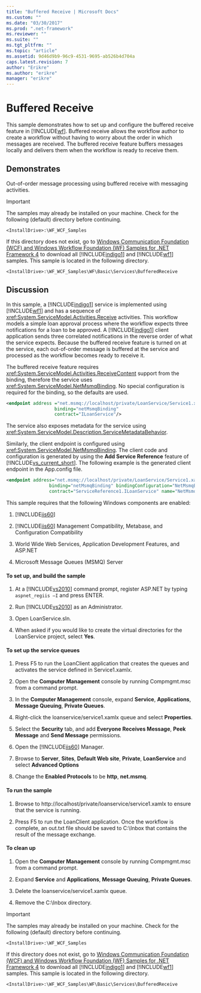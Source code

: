 ```yaml
---
title: "Buffered Receive | Microsoft Docs"
ms.custom: ""
ms.date: "03/30/2017"
ms.prod: ".net-framework"
ms.reviewer: ""
ms.suite: ""
ms.tgt_pltfrm: ""
ms.topic: "article"
ms.assetid: 9d46d9b9-96c9-4531-9695-ab526b4d704a
caps.latest.revision: 7
author: "Erikre"
ms.author: "erikre"
manager: "erikre"
---
```

# Buffered Receive
This sample demonstrates how to set up and configure the buffered receive feature in [!INCLUDE[wf](../../../../includes/wf-md.md)]. Buffered receive allows the workflow author to create a workflow without having to worry about the order in which messages are received. The buffered receive feature buffers messages locally and delivers them when the workflow is ready to receive them.  
  
## Demonstrates  
 Out-of-order message processing using buffered receive with messaging activities.  
  
> [!IMPORTANT]
>  The samples may already be installed on your machine. Check for the following (default) directory before continuing.  
>   
>  `<InstallDrive>:\WF_WCF_Samples`  
>   
>  If this directory does not exist, go to [Windows Communication Foundation (WCF) and Windows Workflow Foundation (WF) Samples for .NET Framework 4](http://go.microsoft.com/fwlink/?LinkId=150780) to download all [!INCLUDE[indigo1](../../../../includes/indigo1-md.md)] and [!INCLUDE[wf1](../../../../includes/wf1-md.md)] samples. This sample is located in the following directory.  
>   
>  `<InstallDrive>:\WF_WCF_Samples\WF\Basic\Services\BufferedReceive`  
  
## Discussion  
 In this sample, a [!INCLUDE[indigo1](../../../../includes/indigo1-md.md)] service is implemented using [!INCLUDE[wf1](../../../../includes/wf1-md.md)] and has a sequence of <xref:System.ServiceModel.Activities.Receive> activities. This workflow models a simple loan approval process where the workflow expects three notifications for a loan to be approved. A [!INCLUDE[indigo1](../../../../includes/indigo1-md.md)] client application sends three correlated notifications in the reverse order of what the service expects. Because the buffered receive feature is turned on at the service, each out-of-order message is buffered at the service and processed as the workflow becomes ready to receive it.  
  
 The buffered receive feature requires <xref:System.ServiceModel.Activities.ReceiveContent> support from the binding, therefore the service uses <xref:System.ServiceModel.NetMsmqBinding>. No special configuration is required for the binding, so the defaults are used.  
  
```xml  
<endpoint address ="net.msmq://localhost/private/LoanService/Service1.xamlx"  
                  binding="netMsmqBinding"  
                  contract="ILoanService"/>  
```  
  
 The service also exposes metadata for the service using <xref:System.ServiceModel.Description.ServiceMetadataBehavior>.  
  
 Similarly, the client endpoint is configured using <xref:System.ServiceModel.NetMsmqBinding>. The client code and configuration is generated by using the **Add Service Reference** feature of [!INCLUDE[vs_current_short](../../../../includes/vs-current-short-md.md)]. The following example is the generated client endpoint in the App.config file.  
  
```xml  
<endpoint address="net.msmq://localhost/private/LoanService/Service1.xamlx"  
                binding="netMsmqBinding" bindingConfiguration="NetMsmqBinding_ILoanService"  
                contract="ServiceReference1.ILoanService" name="NetMsmqBinding_ILoanService" />  
```  
  
 This sample requires that the following Windows components are enabled:  
  
1.  [!INCLUDE[iis60](../../../../includes/iis60-md.md)]  
  
2.  [!INCLUDE[iis60](../../../../includes/iis60-md.md)] Management Compatibility, Metabase, and Configuration Compatibility  
  
3.  World Wide Web Services, Application Development Features, and ASP.NET  
  
4.  Microsoft Message Queues (MSMQ) Server  
  
#### To set up, and build the sample  
  
1.  At a [!INCLUDE[vs2010](../../../../includes/vs2010-md.md)] command prompt, register ASP.NET by typing `aspnet_regiis –I` and press ENTER.  
  
2.  Run [!INCLUDE[vs2010](../../../../includes/vs2010-md.md)] as an Administrator.  
  
3.  Open LoanService.sln.  
  
4.  When asked if you would like to create the virtual directories for the LoanService project, select **Yes**.  
  
#### To set up the service queues  
  
1.  Press F5 to run the LoanClient application that creates the queues and activates the service defined in Service1.xamlx.  
  
2.  Open the **Computer Management** console by running Compmgmt.msc from a command prompt.  
  
3.  In the **Computer Management** console, expand **Service**, **Applications**, **Message Queuing**, **Private Queues**.  
  
4.  Right-click the loanservice/service1.xamlx queue and select **Properties**.  
  
5.  Select the **Security** tab, and add **Everyone Receives Message**, **Peek Message** and **Send Message** permissions.  
  
6.  Open the [!INCLUDE[iis60](../../../../includes/iis60-md.md)] Manager.  
  
7.  Browse to **Server**, **Sites**, **Default Web site**, **Private**, **LoanService** and select **Advanced Options**  
  
8.  Change the **Enabled Protocols** to be **http**, **net.msmq**.  
  
#### To run the sample  
  
1.  Browse to http://localhost/private/loanservice/service1.xamlx to ensure that the service is running.  
  
2.  Press F5 to run the LoanClient application. Once the workflow is complete, an out.txt file should be saved to C:\Inbox that contains the result of the message exchange.  
  
#### To clean up  
  
1.  Open the **Computer Management** console by running Compmgmt.msc from a command prompt.  
  
2.  Expand **Service** and **Applications**, **Message Queuing**, **Private Queues**.  
  
3.  Delete the loanservice/service1.xamlx queue.  
  
4.  Remove the C:\Inbox directory.  
  
> [!IMPORTANT]
>  The samples may already be installed on your machine. Check for the following (default) directory before continuing.  
>   
>  `<InstallDrive>:\WF_WCF_Samples`  
>   
>  If this directory does not exist, go to [Windows Communication Foundation (WCF) and Windows Workflow Foundation (WF) Samples for .NET Framework 4](http://go.microsoft.com/fwlink/?LinkId=150780) to download all [!INCLUDE[indigo1](../../../../includes/indigo1-md.md)] and [!INCLUDE[wf1](../../../../includes/wf1-md.md)] samples. This sample is located in the following directory.  
>   
>  `<InstallDrive>:\WF_WCF_Samples\WF\Basic\Services\BufferedReceive`
